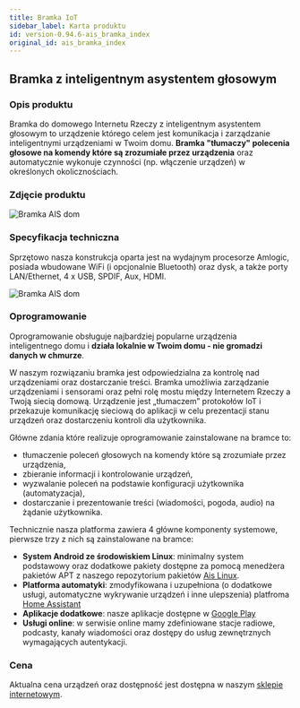 ```yaml
---
title: Bramka IoT
sidebar_label: Karta produktu
id: version-0.94.6-ais_bramka_index
original_id: ais_bramka_index
---
```


## Bramka z inteligentnym asystentem głosowym

### Opis produktu

Bramka do domowego Internetu Rzeczy z inteligentnym asystentem głosowym to urządzenie którego celem jest komunikacja i zarządzanie inteligentnymi urządzeniami w Twoim domu. **Bramka "tłumaczy" polecenia głosowe na komendy które są zrozumiałe przez urządzenia** oraz automatycznie wykonuje czynności (np. włączenie urządzeń) w określonych okolicznościach.

### Zdjęcie produktu

<img
  src='/AIS-docs/img/en/bramka/bramka_full.jpg'
  alt='Bramka AIS dom'
/>

### Specyfikacja techniczna

Sprzętowo nasza konstrukcja oparta jest na wydajnym procesorze Amlogic, posiada wbudowane WiFi (i opcjonalnie Bluetooth) oraz dysk, a także porty LAN/Ethernet, 4 x USB, SPDIF, Aux, HDMI.

<img
  src='/AIS-docs/img/en/bramka/devBramkaSpec.png'
  alt='Bramka AIS dom'
/>

### Oprogramowanie

Oprogramowanie obsługuje najbardziej popularne urządzenia inteligentnego domu i **działa lokalnie w Twoim domu - nie gromadzi danych w chmurze**.

W naszym rozwiązaniu bramka jest odpowiedzialna za kontrolę nad urządzeniami oraz dostarczanie treści.
Bramka umożliwia zarządzanie urządzeniami i sensorami oraz pełni rolę mostu między Internetem Rzeczy a Twoją siecią domową. Urządzenie jest „tłumaczem” protokołów IoT i przekazuje komunikację sieciową do aplikacji w celu prezentacji stanu urządzeń oraz dostarczeniu kontroli dla użytkownika.

Główne zdania które realizuje oprogramowanie zainstalowane na bramce to:

 * tłumaczenie poleceń głosowych na komendy które są zrozumiałe przez urządzenia,
 * zbieranie informacji i kontrolowanie urządzeń,
 * wyzwalanie poleceń na podstawie konfiguracji użytkownika (automatyzacja),
 * dostarczanie i prezentowanie treści (wiadomości, pogoda, audio) na żądanie użytkownika.

Technicznie nasza platforma zawiera 4 główne komponenty systemowe, pierwsze trzy z nich są zainstalowane na bramce:

 * **System Android ze środowiskiem Linux**: minimalny system podstawowy oraz dodatkowe pakiety dostępne za pomocą menedżera pakietów APT z naszego repozytorium pakietów [Ais Linux](https://github.com/sviete/AIS-LINUX-PACKAGES).
 * **Platforma automatyki**: zmodyfikowana i uzupełniona (o dodatkowe usługi, automatyczne wykrywanie urządzeń i inne ulepszenia) platfroma [Home Assistant](https://github.com/sviete/AIS-home-assistant)
 * **Aplikacje dodatkowe**: nasze aplikacje dostępne w [Google Play](https://play.google.com/store/apps/details?id=pl.sviete.dom)
 * **Usługi online**: w serwisie online mamy zdefiniowane stacje radiowe, podcasty, kanały wiadomości oraz dostępy do usług zewnętrznych wymagających autentykacji.


 ### Cena

Aktualna cena urządzeń oraz dostępność jest dostępna w naszym [sklepie internetowym](https://ais-dom.pl/pl/c/AIS-dom/1).
